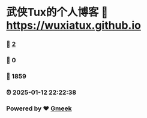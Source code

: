 # 武侠Tux的个人博客 :link: https://wuxiatux.github.io 
### :page_facing_up: [2](https://wuxiatux.github.io/tag.html) 
### :speech_balloon: 0 
### :hibiscus: 1859 
### :alarm_clock: 2025-01-12 22:22:38 
### Powered by :heart: [Gmeek](https://github.com/Meekdai/Gmeek)
